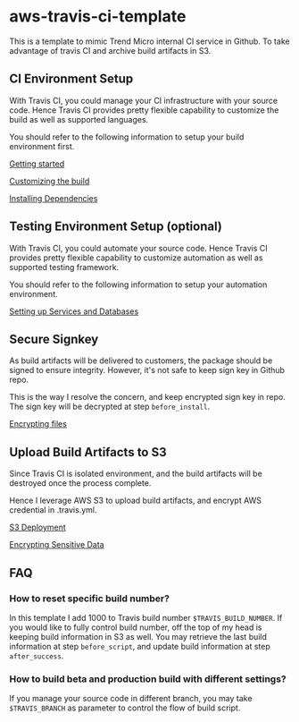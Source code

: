 # aws-travis-ci-template

This is a template to mimic Trend Micro internal CI service in Github. To take advantage of travis CI and archive build artifacts in S3.

## CI Environment Setup

With Travis CI, you could manage your CI infrastructure with your source code. Hence Travis CI provides pretty flexible capability to customize the build as well as supported languages.

You should refer to the following information to setup your build environment first.

[Getting started](https://docs.travis-ci.com/user/getting-started/)

[Customizing the build](https://docs.travis-ci.com/user/customizing-the-build/)

[Installing Dependencies](https://docs.travis-ci.com/user/installing-dependencies/)

## Testing Environment Setup (optional)

With Travis CI, you could automate your source code. Hence Travis CI provides pretty flexible capability to customize automation as well as supported testing framework.

You should refer to the following information to setup your automation environment.

[Setting up Services and Databases](https://docs.travis-ci.com/user/database-setup/)

## Secure Signkey

As build artifacts will be delivered to customers, the package should be signed to ensure integrity. However, it's not safe to keep sign key in Github repo.

This is the way I resolve the concern, and keep encrypted sign key in repo. The sign key will be decrypted at step `before_install`.

[Encrypting files](https://docs.travis-ci.com/user/encrypting-files/)

## Upload Build Artifacts to S3

Since Travis CI is isolated environment, and the build artifacts will be destroyed once the process complete.

Hence I leverage AWS S3 to upload build artifacts, and encrypt AWS credential in .travis.yml.

[S3 Deployment](https://docs.travis-ci.com/user/deployment/s3)

[Encrypting Sensitive Data](https://docs.travis-ci.com/user/encryption-keys/)

## FAQ

### How to reset specific build number?

In this template I add 1000 to Travis build number `$TRAVIS_BUILD_NUMBER`. If you would like to fully control build number, off the top of my head is keeping build information in S3 as well. You may retrieve the last build information at step `before_script`, and update build information at step `after_success`.

### How to build beta and production build with different settings?

If you manage your source code in different branch, you may take `$TRAVIS_BRANCH` as parameter to control the flow of build script.
